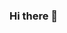 ### Hi there 👋

<!--![Andrew Breeding](https://github.com/abreeding/abreeding/assets/26818726/16cd8dd5-0fd6-45be-8314-0ed18efe6439)

[![Abreeding's GitHub stats](https://github-readme-stats.vercel.app/api?username=abreeding)](https://github.com/anuraghazra/github-readme-stats)
**abreeding/abreeding** is a ✨ _special_ ✨ repository because its `README.md` (this file) appears on your GitHub profile.

Here are some ideas to get you started:

- 🔭 I’m currently working on ...
- 🌱 I’m currently learning ...
- 👯 I’m looking to collaborate on ...
- 🤔 I’m looking for help with ...
- 💬 Ask me about ...
- 📫 How to reach me: ...
- 😄 Pronouns: ...
- ⚡ Fun fact: ...
-->
